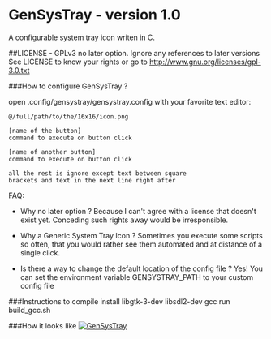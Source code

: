 # GenSysTray - version 1.0

A configurable system tray icon writen in C.

##LICENSE - GPLv3 no later option. Ignore any references to later versions
See LICENSE to know your rights or go to
http://www.gnu.org/licenses/gpl-3.0.txt

###How to configure GenSysTray ?

open .config/gensystray/gensystray.config with your favorite
text editor:

```
@/full/path/to/the/16x16/icon.png

[name of the button]
command to execute on button click

[name of another button]
command to execute on button click

all the rest is ignore except text between square
brackets and text in the next line right after
```

FAQ:
- Why no later option ?
Because I can't agree with a license that doesn't exist yet.
Conceding such rights away would be irresponsible.

- Why a Generic System Tray Icon ?
Sometimes you execute some scripts so often, that you would
rather see them automated and at distance of a single click.

- Is there a way to change the default location of the config file ?
Yes! You can set the environment variable GENSYSTRAY_PATH
to your custom config file

###Instructions to compile
install libgtk-3-dev libsdl2-dev gcc
run build_gcc.sh


###How it looks like
[![GenSysTray](http://i2.ytimg.com/vi/Ip3fAB-YqTg/0.jpg)](https://www.youtube.com/watch?v=Ip3fAB-YqTg)
